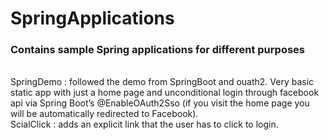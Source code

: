 <h1>SpringApplications</h1>
<h3>Contains sample Spring applications for different purposes </h3></br>
SpringDemo : followed the demo from SpringBoot and ouath2. Very basic static app with just a home page and unconditional login through facebook api via Spring Boot’s @EnableOAuth2Sso (if you visit the home page you will be automatically redirected to Facebook).</br>
ScialClick : adds an explicit link that the user has to click to login.
